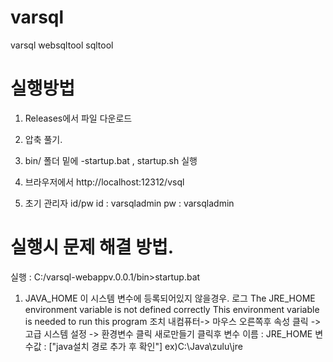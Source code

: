 # varsql

varsql websqltool sqltool 



# 실행방법

01. Releases에서 파일 다운로드
02. 압축 풀기. 
03. bin/ 폴더 밑에 
    -startup.bat , startup.sh 실행 

04. 브라우저에서 http://localhost:12312/vsql
05. 초기 관리자 id/pw
   id : varsqladmin
   pw : varsqladmin


# 실행시 문제 해결 방법. 
실행 : C:/varsql-webappv.0.0.1/bin>startup.bat

1. JAVA_HOME 이 시스템 변수에 등록되어있지 않을경우. 
 로그 
    The JRE_HOME environment variable is not defined correctly
    This environment variable is needed to run this program
 조치
    내컴퓨터-> 마우스 오른쪽후 속성 클릭 -> 고급 시스템 설정 -> 환경변수 클릭
    새로만들기 클릭후 
    변수 이름 : JRE_HOME
    변수값 : ["java설치 경로 추가 후 확인"] ex)C:\Java\zulu\jre
    
